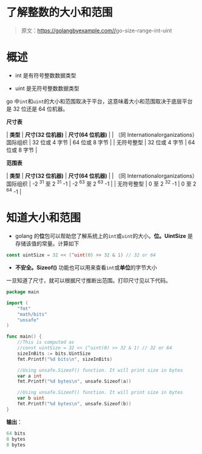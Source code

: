 # 了解整数的大小和范围

> 原文：<https://golangbyexample.com//>go-size-range-int-uint

# **概述**

*   int 是有符号整数数据类型

*   uint 是无符号整数数据类型

go 中`int`和`uint`的大小和范围取决于平台，这意味着大小和范围取决于底层平台是 32 位还是 64 位机器。

**尺寸表**



| **类型** | **尺寸(32 位机器)** | **尺寸(64 位机器)** |
| （同 Internationalorganizations）国际组织 | 32 位或 4 字节 | 64 位或 8 字节 |
| 无符号整型 | 32 位或 4 字节 | 64 位或 8 字节 |



**范围表**



| **类型** | **尺寸(32 位机器)** | **尺寸(64 位机器)** |
| （同 Internationalorganizations）国际组织 | -2 <sup>31</sup> 至 2 <sup>31</sup> -1 | -2 <sup>63</sup> 至 2 <sup>63</sup> -1 |
| 无符号整型 | 0 至 2 <sup>32</sup> -1 | 0 至 2 <sup>64</sup> -1 |



# **知道大小和范围**

*   golang 的**位**包可以帮助您了解系统上的`int`或`uint`的大小。**位。UintSize** 是存储该值的常量。计算如下

```go
const uintSize = 32 << (^uint(0) >> 32 & 1) // 32 or 64
```

*   **不安全。Sizeof()** 功能也可以用来查看`int`或**单位**的字节大小

一旦知道了尺寸，就可以根据尺寸推断出范围。打印尺寸见以下代码。

```go
package main

import (
    "fmt"
    "math/bits"
    "unsafe"
)

func main() {
    //This is computed as 
    //const uintSize = 32 << (^uint(0) >> 32 & 1) // 32 or 64
    sizeInBits := bits.UintSize
    fmt.Printf("%d bits\n", sizeInBits)

    //Using unsafe.Sizeof() function. It will print size in bytes
    var a int
    fmt.Printf("%d bytes\n", unsafe.Sizeof(a))

    //Using unsafe.Sizeof() function. It will print size in bytes
    var b uint
    fmt.Printf("%d bytes\n", unsafe.Sizeof(b))
}
```

**输出**：

```go
64 bits
8 bytes
8 bytes
```